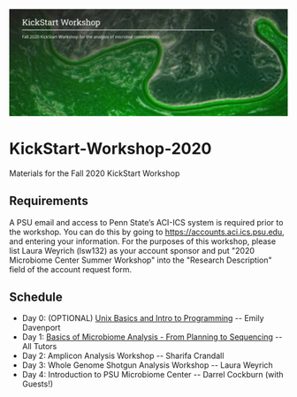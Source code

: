 ![IntroImage](images/IntroImage.jpg)
# KickStart-Workshop-2020
Materials for the Fall 2020 KickStart Workshop

## Requirements
A PSU email and access to Penn State’s ACI-ICS system is required prior to the workshop. You can do this by going to https://accounts.aci.ics.psu.edu, and entering your information.  For the purposes of this workshop, please list Laura Weyrich (lsw132) as your account sponsor and put "2020 Microbiome Center Summer Workshop" into the "Research Description" field of the account request form. 

## Schedule

- Day 0: (OPTIONAL) [Unix Basics and Intro to Programming](/Day0-UnixBasics) -- Emily Davenport
- Day 1: [Basics of Microbiome Analysis - From Planning to Sequencing](/Day1-MicrobiomeAnalysisBasics) -- All Tutors
- Day 2: Amplicon Analysis Workshop -- Sharifa Crandall
- Day 3: Whole Genome Shotgun Analysis Workshop -- Laura Weyrich
- Day 4: Introduction to PSU Microbiome Center -- Darrel Cockburn (with Guests!)


